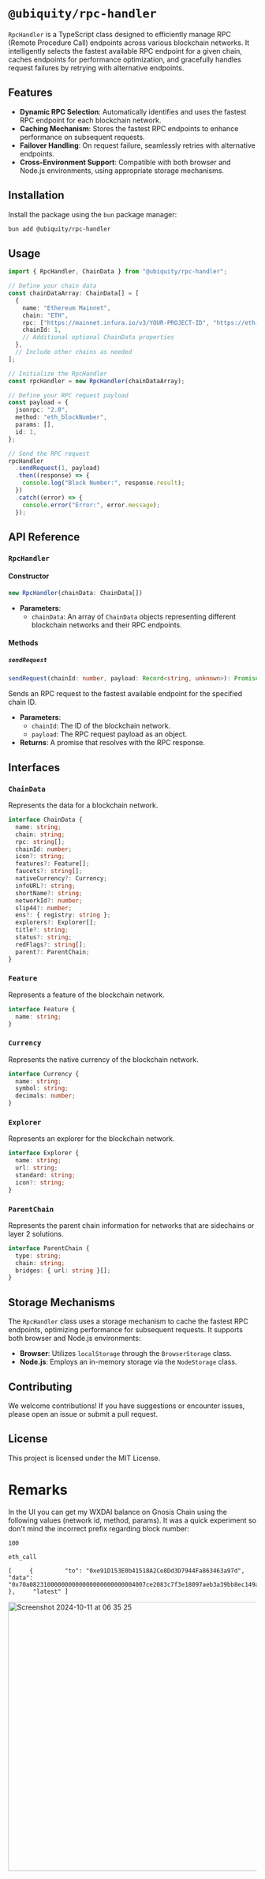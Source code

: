 # `@ubiquity/rpc-handler`

`RpcHandler` is a TypeScript class designed to efficiently manage RPC (Remote Procedure Call) endpoints across various blockchain networks. It intelligently selects the fastest available RPC endpoint for a given chain, caches endpoints for performance optimization, and gracefully handles request failures by retrying with alternative endpoints.

## Features

- **Dynamic RPC Selection**: Automatically identifies and uses the fastest RPC endpoint for each blockchain network.
- **Caching Mechanism**: Stores the fastest RPC endpoints to enhance performance on subsequent requests.
- **Failover Handling**: On request failure, seamlessly retries with alternative endpoints.
- **Cross-Environment Support**: Compatible with both browser and Node.js environments, using appropriate storage mechanisms.

## Installation

Install the package using the `bun` package manager:

```bash
bun add @ubiquity/rpc-handler
```

## Usage

```typescript
import { RpcHandler, ChainData } from "@ubiquity/rpc-handler";

// Define your chain data
const chainDataArray: ChainData[] = [
  {
    name: "Ethereum Mainnet",
    chain: "ETH",
    rpc: ["https://mainnet.infura.io/v3/YOUR-PROJECT-ID", "https://eth-mainnet.alchemyapi.io/v2/YOUR-API-KEY", "https://cloudflare-eth.com"],
    chainId: 1,
    // Additional optional ChainData properties
  },
  // Include other chains as needed
];

// Initialize the RpcHandler
const rpcHandler = new RpcHandler(chainDataArray);

// Define your RPC request payload
const payload = {
  jsonrpc: "2.0",
  method: "eth_blockNumber",
  params: [],
  id: 1,
};

// Send the RPC request
rpcHandler
  .sendRequest(1, payload)
  .then((response) => {
    console.log("Block Number:", response.result);
  })
  .catch((error) => {
    console.error("Error:", error.message);
  });
```

## API Reference

### `RpcHandler`

#### Constructor

```typescript
new RpcHandler(chainData: ChainData[])
```

- **Parameters**:
  - `chainData`: An array of `ChainData` objects representing different blockchain networks and their RPC endpoints.

#### Methods

##### `sendRequest`

```typescript
sendRequest(chainId: number, payload: Record<string, unknown>): Promise<Record<string, unknown>>
```

Sends an RPC request to the fastest available endpoint for the specified chain ID.

- **Parameters**:
  - `chainId`: The ID of the blockchain network.
  - `payload`: The RPC request payload as an object.
- **Returns**: A promise that resolves with the RPC response.

## Interfaces

### `ChainData`

Represents the data for a blockchain network.

```typescript
interface ChainData {
  name: string;
  chain: string;
  rpc: string[];
  chainId: number;
  icon?: string;
  features?: Feature[];
  faucets?: string[];
  nativeCurrency?: Currency;
  infoURL?: string;
  shortName?: string;
  networkId?: number;
  slip44?: number;
  ens?: { registry: string };
  explorers?: Explorer[];
  title?: string;
  status?: string;
  redFlags?: string[];
  parent?: ParentChain;
}
```

### `Feature`

Represents a feature of the blockchain network.

```typescript
interface Feature {
  name: string;
}
```

### `Currency`

Represents the native currency of the blockchain network.

```typescript
interface Currency {
  name: string;
  symbol: string;
  decimals: number;
}
```

### `Explorer`

Represents an explorer for the blockchain network.

```typescript
interface Explorer {
  name: string;
  url: string;
  standard: string;
  icon?: string;
}
```

### `ParentChain`

Represents the parent chain information for networks that are sidechains or layer 2 solutions.

```typescript
interface ParentChain {
  type: string;
  chain: string;
  bridges: { url: string }[];
}
```

## Storage Mechanisms

The `RpcHandler` class uses a storage mechanism to cache the fastest RPC endpoints, optimizing performance for subsequent requests. It supports both browser and Node.js environments:

- **Browser**: Utilizes `localStorage` through the `BrowserStorage` class.
- **Node.js**: Employs an in-memory storage via the `NodeStorage` class.

## Contributing

We welcome contributions! If you have suggestions or encounter issues, please open an issue or submit a pull request.

## License

This project is licensed under the MIT License.

# Remarks

In the UI you can get my WXDAI balance on Gnosis Chain using the following values (network id, method, params). It was a quick experiment so don't mind the incorrect prefix regarding block number:

```
100

eth_call

[     {         "to": "0xe91D153E0b41518A2Ce8Dd3D7944Fa863463a97d",         "data": "0x70a082310000000000000000000000004007ce2083c7f3e18097aeb3a39bb8ec149a341d"     },     "latest" ]
```

<img width="545" alt="Screenshot 2024-10-11 at 06 35 25" src="https://github.com/user-attachments/assets/66eca3be-5419-49b1-82c8-5304e366dca5">

